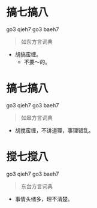 # 搞七搞八
go3 qieh7 go3 baeh7
> 如东方言词典
- 胡搞蛮缠。
  - 不要～的。

# 搞七搞八
go3 qieh7 go3 baeh7
> 如皋方言词典
- 胡搅蛮缠，不讲道理，事理错乱。

# 搅七搅八
go3 qieh7 go3 baeh7
> 东台方言词典
- 事情头绪多，理不清楚。
